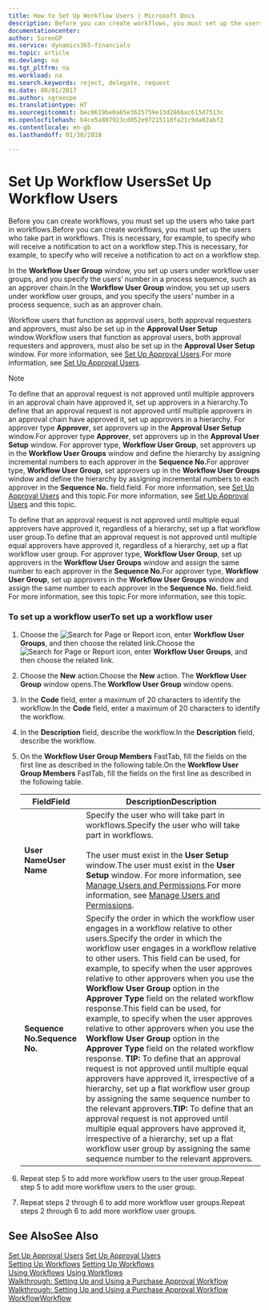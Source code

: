 ```yaml
---
title: How to Set Up Workflow Users | Microsoft Docs
description: Before you can create workflows, you must set up the users who take part in workflows. This is necessary, for example, to specify who will receive a notification to act on a workflow step.
documentationcenter: 
author: SorenGP
ms.service: dynamics365-financials
ms.topic: article
ms.devlang: na
ms.tgt_pltfrm: na
ms.workload: na
ms.search.keywords: reject, delegate, request
ms.date: 08/01/2017
ms.author: sgroespe
ms.translationtype: HT
ms.sourcegitcommit: bec0619be0a65e3625759e13d2866ac615d7513c
ms.openlocfilehash: b4ce5a807923cd052e97215118fa21c9da82abf2
ms.contentlocale: en-gb
ms.lasthandoff: 01/30/2018

---
```

# <a name="set-up-workflow-users"></a><span data-ttu-id="26bc9-104">Set Up Workflow Users</span><span class="sxs-lookup"><span data-stu-id="26bc9-104">Set Up Workflow Users</span></span>
<span data-ttu-id="26bc9-105">Before you can create workflows, you must set up the users who take part in workflows.</span><span class="sxs-lookup"><span data-stu-id="26bc9-105">Before you can create workflows, you must set up the users who take part in workflows.</span></span> <span data-ttu-id="26bc9-106">This is necessary, for example, to specify who will receive a notification to act on a workflow step.</span><span class="sxs-lookup"><span data-stu-id="26bc9-106">This is necessary, for example, to specify who will receive a notification to act on a workflow step.</span></span>  

<span data-ttu-id="26bc9-107">In the **Workflow User Group** window, you set up users under workflow user groups, and you specify the users’ number in a process sequence, such as an approver chain.</span><span class="sxs-lookup"><span data-stu-id="26bc9-107">In the **Workflow User Group** window, you set up users under workflow user groups, and you specify the users’ number in a process sequence, such as an approver chain.</span></span>  

<span data-ttu-id="26bc9-108">Workflow users that function as approval users, both approval requesters and approvers, must also be set up in the **Approval User Setup** window.</span><span class="sxs-lookup"><span data-stu-id="26bc9-108">Workflow users that function as approval users, both approval requesters and approvers, must also be set up in the **Approval User Setup** window.</span></span> <span data-ttu-id="26bc9-109">For more information, see [Set Up Approval Users](across-how-to-set-up-approval-users.md).</span><span class="sxs-lookup"><span data-stu-id="26bc9-109">For more information, see [Set Up Approval Users](across-how-to-set-up-approval-users.md).</span></span>  

> [!NOTE]  
>  <span data-ttu-id="26bc9-110">To define that an approval request is not approved until multiple approvers in an approval chain have approved it, set up approvers in a hierarchy.</span><span class="sxs-lookup"><span data-stu-id="26bc9-110">To define that an approval request is not approved until multiple approvers in an approval chain have approved it, set up approvers in a hierarchy.</span></span> <span data-ttu-id="26bc9-111">For approver type **Approver**, set approvers up in the **Approval User Setup** window.</span><span class="sxs-lookup"><span data-stu-id="26bc9-111">For approver type **Approver**, set approvers up in the **Approval User Setup** window.</span></span> <span data-ttu-id="26bc9-112">For approver type, **Workflow User Group**, set approvers up in the **Workflow User Groups** window and define the hierarchy by assigning incremental numbers to each approver in the **Sequence No.**</span><span class="sxs-lookup"><span data-stu-id="26bc9-112">For approver type, **Workflow User Group**, set approvers up in the **Workflow User Groups** window and define the hierarchy by assigning incremental numbers to each approver in the **Sequence No.**</span></span> <span data-ttu-id="26bc9-113">field.</span><span class="sxs-lookup"><span data-stu-id="26bc9-113">field.</span></span> <span data-ttu-id="26bc9-114">For more information, see [Set Up Approval Users](across-how-to-set-up-approval-users.md) and this topic.</span><span class="sxs-lookup"><span data-stu-id="26bc9-114">For more information, see [Set Up Approval Users](across-how-to-set-up-approval-users.md) and this topic.</span></span>  
>   
>  <span data-ttu-id="26bc9-115">To define that an approval request is not approved until multiple equal approvers have approved it, regardless of a hierarchy, set up a flat workflow user group.</span><span class="sxs-lookup"><span data-stu-id="26bc9-115">To define that an approval request is not approved until multiple equal approvers have approved it, regardless of a hierarchy, set up a flat workflow user group.</span></span> <span data-ttu-id="26bc9-116">For approver type, **Workflow User Group**, set up approvers in the **Workflow User Groups** window and assign the same number to each approver in the **Sequence No.**</span><span class="sxs-lookup"><span data-stu-id="26bc9-116">For approver type, **Workflow User Group**, set up approvers in the **Workflow User Groups** window and assign the same number to each approver in the **Sequence No.**</span></span> <span data-ttu-id="26bc9-117">field.</span><span class="sxs-lookup"><span data-stu-id="26bc9-117">field.</span></span> <span data-ttu-id="26bc9-118">For more information, see this topic.</span><span class="sxs-lookup"><span data-stu-id="26bc9-118">For more information, see this topic.</span></span>  

### <a name="to-set-up-a-workflow-user"></a><span data-ttu-id="26bc9-119">To set up a workflow user</span><span class="sxs-lookup"><span data-stu-id="26bc9-119">To set up a workflow user</span></span>  

1. <span data-ttu-id="26bc9-120">Choose the ![Search for Page or Report](media/ui-search/search_small.png "Search for Page or Report icon") icon, enter **Workflow User Groups**, and then choose the related link.</span><span class="sxs-lookup"><span data-stu-id="26bc9-120">Choose the ![Search for Page or Report](media/ui-search/search_small.png "Search for Page or Report icon") icon, enter **Workflow User Groups**, and then choose the related link.</span></span>  
2. <span data-ttu-id="26bc9-121">Choose the **New** action.</span><span class="sxs-lookup"><span data-stu-id="26bc9-121">Choose the **New** action.</span></span> <span data-ttu-id="26bc9-122">The **Workflow User Group** window opens.</span><span class="sxs-lookup"><span data-stu-id="26bc9-122">The **Workflow User Group** window opens.</span></span>  
3. <span data-ttu-id="26bc9-123">In the **Code** field, enter a maximum of 20 characters to identify the workflow.</span><span class="sxs-lookup"><span data-stu-id="26bc9-123">In the **Code** field, enter a maximum of 20 characters to identify the workflow.</span></span>  
4. <span data-ttu-id="26bc9-124">In the **Description** field, describe the workflow.</span><span class="sxs-lookup"><span data-stu-id="26bc9-124">In the **Description** field, describe the workflow.</span></span>  
5. <span data-ttu-id="26bc9-125">On the **Workflow User Group Members** FastTab, fill the fields on the first line as described in the following table.</span><span class="sxs-lookup"><span data-stu-id="26bc9-125">On the **Workflow User Group Members** FastTab, fill the fields on the first line as described in the following table.</span></span>  

    |<span data-ttu-id="26bc9-126">Field</span><span class="sxs-lookup"><span data-stu-id="26bc9-126">Field</span></span>|<span data-ttu-id="26bc9-127">Description</span><span class="sxs-lookup"><span data-stu-id="26bc9-127">Description</span></span>|  
    |---------------------------------|---------------------------------------|  
    |<span data-ttu-id="26bc9-128">**User Name**</span><span class="sxs-lookup"><span data-stu-id="26bc9-128">**User Name**</span></span>|<span data-ttu-id="26bc9-129">Specify the user who will take part in workflows.</span><span class="sxs-lookup"><span data-stu-id="26bc9-129">Specify the user who will take part in workflows.</span></span><br /><br /> <span data-ttu-id="26bc9-130">The user must exist in the **User Setup** window.</span><span class="sxs-lookup"><span data-stu-id="26bc9-130">The user must exist in the **User Setup** window.</span></span> <span data-ttu-id="26bc9-131">For more information, see [Manage Users and Permissions](ui-how-users-permissions.md).</span><span class="sxs-lookup"><span data-stu-id="26bc9-131">For more information, see [Manage Users and Permissions](ui-how-users-permissions.md).</span></span>|  
    |<span data-ttu-id="26bc9-132">**Sequence No.**</span><span class="sxs-lookup"><span data-stu-id="26bc9-132">**Sequence No.**</span></span>|<span data-ttu-id="26bc9-133">Specify the order in which the workflow user engages in a workflow relative to other users.</span><span class="sxs-lookup"><span data-stu-id="26bc9-133">Specify the order in which the workflow user engages in a workflow relative to other users.</span></span> <span data-ttu-id="26bc9-134">This field can be used, for example, to specify when the user approves relative to other approvers when you use the **Workflow User Group** option in the **Approver Type** field on the related workflow response.</span><span class="sxs-lookup"><span data-stu-id="26bc9-134">This field can be used, for example, to specify when the user approves relative to other approvers when you use the **Workflow User Group** option in the **Approver Type** field on the related workflow response.</span></span> <span data-ttu-id="26bc9-135">**TIP:**  To define that an approval request is not approved until multiple equal approvers have approved it, irrespective of a hierarchy, set up a flat workflow user group by assigning the same sequence number to the relevant approvers.</span><span class="sxs-lookup"><span data-stu-id="26bc9-135">**TIP:**  To define that an approval request is not approved until multiple equal approvers have approved it, irrespective of a hierarchy, set up a flat workflow user group by assigning the same sequence number to the relevant approvers.</span></span>|  
6. <span data-ttu-id="26bc9-136">Repeat step 5 to add more workflow users to the user group.</span><span class="sxs-lookup"><span data-stu-id="26bc9-136">Repeat step 5 to add more workflow users to the user group.</span></span>  
7. <span data-ttu-id="26bc9-137">Repeat steps 2 through 6 to add more workflow user groups.</span><span class="sxs-lookup"><span data-stu-id="26bc9-137">Repeat steps 2 through 6 to add more workflow user groups.</span></span>  

## <a name="see-also"></a><span data-ttu-id="26bc9-138">See Also</span><span class="sxs-lookup"><span data-stu-id="26bc9-138">See Also</span></span>  
<span data-ttu-id="26bc9-139">[Set Up Approval Users](across-how-to-set-up-approval-users.md) </span><span class="sxs-lookup"><span data-stu-id="26bc9-139">[Set Up Approval Users](across-how-to-set-up-approval-users.md) </span></span>  
<span data-ttu-id="26bc9-140">[Setting Up Workflows](across-set-up-workflows.md) </span><span class="sxs-lookup"><span data-stu-id="26bc9-140">[Setting Up Workflows](across-set-up-workflows.md) </span></span>  
<span data-ttu-id="26bc9-141">[Using Workflows](across-use-workflows.md) </span><span class="sxs-lookup"><span data-stu-id="26bc9-141">[Using Workflows](across-use-workflows.md) </span></span>  
<span data-ttu-id="26bc9-142">[Walkthrough: Setting Up and Using a Purchase Approval Workflow](walkthrough-setting-up-and-using-a-purchase-approval-workflow.md) </span><span class="sxs-lookup"><span data-stu-id="26bc9-142">[Walkthrough: Setting Up and Using a Purchase Approval Workflow](walkthrough-setting-up-and-using-a-purchase-approval-workflow.md) </span></span>  
[<span data-ttu-id="26bc9-143">Workflow</span><span class="sxs-lookup"><span data-stu-id="26bc9-143">Workflow</span></span>](across-workflow.md)   


